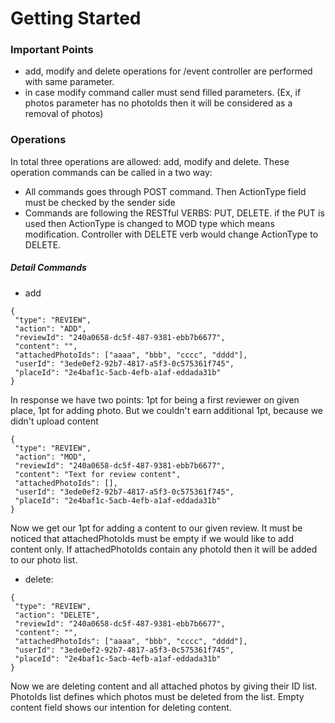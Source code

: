 # Getting Started

### Important Points

- add, modify and delete operations for /event controller are performed with same parameter.
- in case modify command caller must send filled parameters. (Ex, if photos parameter has no photoIds then it will be considered as a removal of photos)

### Operations

In total three operations are allowed: add, modify and delete. These operation commands can be called in a two way:
- All commands goes through POST command. Then ActionType field must be checked by the sender side
- Commands are following the RESTful VERBS: PUT, DELETE. if the PUT is used then ActionType is changed to MOD type which means modification.
Controller with DELETE verb would change ActionType to DELETE.

##### Detail Commands


- add

```
{
 "type": "REVIEW",
 "action": "ADD", 
 "reviewId": "240a0658-dc5f-487-9381-ebb7b6677",
 "content": "",
 "attachedPhotoIds": ["aaaa", "bbb", "cccc", "dddd"],
 "userId": "3ede0ef2-92b7-4817-a5f3-0c575361f745",
 "placeId": "2e4baf1c-5acb-4efb-a1af-eddada31b"
}
```

In response we have two points: 1pt for being a first reviewer on given place, 1pt for adding photo. 
But we couldn't earn additional 1pt, because we didn't upload content

```
{
 "type": "REVIEW",
 "action": "MOD", 
 "reviewId": "240a0658-dc5f-487-9381-ebb7b6677",
 "content": "Text for review content",
 "attachedPhotoIds": [],
 "userId": "3ede0ef2-92b7-4817-a5f3-0c575361f745",
 "placeId": "2e4baf1c-5acb-4efb-a1af-eddada31b"
}
```

Now we get our 1pt for adding a content to our given review. 
It must be noticed that attachedPhotoIds must be empty if we would like to add content only. 
If attachedPhotoIds contain any photoId then it will be added to our photo list.

- delete:

```
{
 "type": "REVIEW",
 "action": "DELETE", 
 "reviewId": "240a0658-dc5f-487-9381-ebb7b6677",
 "content": "",
 "attachedPhotoIds": ["aaaa", "bbb", "cccc", "dddd"],
 "userId": "3ede0ef2-92b7-4817-a5f3-0c575361f745",
 "placeId": "2e4baf1c-5acb-4efb-a1af-eddada31b"
}
```

Now we are deleting content and all attached photos by giving their ID list.
PhotoIds list defines which photos must be deleted from the list. 
Empty content field shows our intention for deleting content.